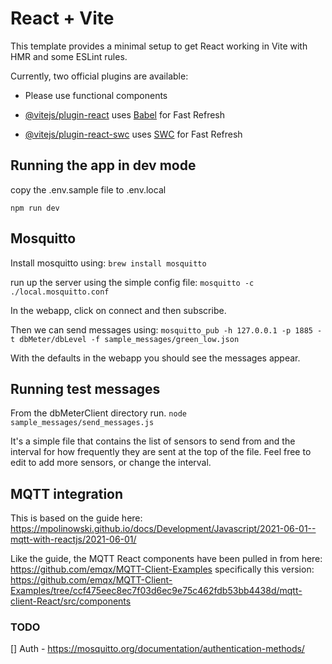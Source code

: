 # React + Vite

This template provides a minimal setup to get React working in Vite with HMR and some ESLint rules.

Currently, two official plugins are available:

- Please use functional components

- [@vitejs/plugin-react](https://github.com/vitejs/vite-plugin-react/blob/main/packages/plugin-react/README.md) uses [Babel](https://babeljs.io/) for Fast Refresh
- [@vitejs/plugin-react-swc](https://github.com/vitejs/vite-plugin-react-swc) uses [SWC](https://swc.rs/) for Fast Refresh

## Running the app in dev mode

copy the .env.sample file to .env.local

`npm run dev`


## Mosquitto
Install mosquitto using:
`brew install mosquitto`

run up the server using the simple config file:
`mosquitto -c ./local.mosquitto.conf`

In the webapp, click on connect and then subscribe.

Then we can send messages using:
`mosquitto_pub -h 127.0.0.1 -p 1885 -t dbMeter/dbLevel -f sample_messages/green_low.json`

With the defaults in the webapp you should see the messages appear.

## Running test messages
From the dbMeterClient directory run.
`node sample_messages/send_messages.js`

It's a simple file that contains the list of sensors to send from and the interval
for how frequently they are sent at the top of the file. Feel free to edit to add
more sensors, or change the interval.

## MQTT integration

This is based on the guide here:
https://mpolinowski.github.io/docs/Development/Javascript/2021-06-01--mqtt-with-reactjs/2021-06-01/

Like the guide, the MQTT React components have been pulled in from here:
https://github.com/emqx/MQTT-Client-Examples
specifically this version:
https://github.com/emqx/MQTT-Client-Examples/tree/ccf475eec8ec7f03d6ec9e75c462fdb53bb4438d/mqtt-client-React/src/components

### TODO
[] Auth - https://mosquitto.org/documentation/authentication-methods/
